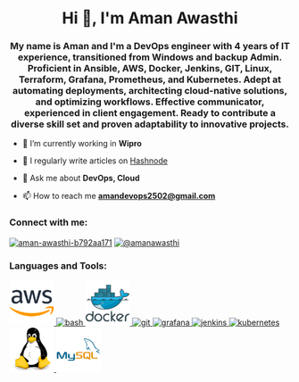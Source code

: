 <h1 align="center">Hi 👋, I'm Aman Awasthi</h1>
<h3 align="center">My name is Aman and I'm a DevOps engineer with 4 years of IT experience, transitioned from Windows and backup Admin. Proficient in Ansible, AWS, Docker, Jenkins, GIT, Linux, Terraform, Grafana, Prometheus, and Kubernetes. Adept at automating deployments, architecting cloud-native solutions, and optimizing workflows. Effective communicator, experienced in client engagement. Ready to contribute a diverse skill set and proven adaptability to innovative projects.</h3>

- 🔭 I’m currently working in **Wipro**

- 📝 I regularly write articles on [Hashnode](Hashnode)

- 💬 Ask me about **DevOps, Cloud**

- 📫 How to reach me **amandevops2502@gmail.com**

<h3 align="left">Connect with me:</h3>
<p align="left">
<a href="https://linkedin.com/in/aman-awasthi-b792aa171" target="blank"><img align="center" src="https://raw.githubusercontent.com/rahuldkjain/github-profile-readme-generator/master/src/images/icons/Social/linked-in-alt.svg" alt="aman-awasthi-b792aa171" height="30" width="80" /></a>
<a href="https://hashnode.com/@amanawasthi" target="blank"><img align="center" src="https://raw.githubusercontent.com/rahuldkjain/github-profile-readme-generator/master/src/images/icons/Social/hashnode.svg" alt="@amanawasthi" height="30" width="80" /></a>
</p>

<h3 align="left">Languages and Tools:</h3>
<p align="left"> <a href="https://aws.amazon.com" target="_blank" rel="noreferrer"> <img src="https://raw.githubusercontent.com/devicons/devicon/master/icons/amazonwebservices/amazonwebservices-original-wordmark.svg" alt="aws" width="80" height="80"/> </a> <a href="https://www.gnu.org/software/bash/" target="_blank" rel="noreferrer"> <img src="https://www.vectorlogo.zone/logos/gnu_bash/gnu_bash-icon.svg" alt="bash" width="80" height="80"/> </a> <a href="https://www.docker.com/" target="_blank" rel="noreferrer"> <img src="https://raw.githubusercontent.com/devicons/devicon/master/icons/docker/docker-original-wordmark.svg" alt="docker" width="80" height="80"/> <a href="https://git-scm.com/" target="_blank" rel="noreferrer"> <img src="https://www.vectorlogo.zone/logos/git-scm/git-scm-icon.svg" alt="git" width="80" height="80"/> </a> <a href="https://grafana.com" target="_blank" rel="noreferrer"> <img src="https://www.vectorlogo.zone/logos/grafana/grafana-icon.svg" alt="grafana" width="80" height="80"/> </a> <a href="https://www.jenkins.io" target="_blank" rel="noreferrer"> <img src="https://www.vectorlogo.zone/logos/jenkins/jenkins-icon.svg" alt="jenkins" width="80" height="80"/> </a> <a href="https://kubernetes.io" target="_blank" rel="noreferrer"> <img src="https://www.vectorlogo.zone/logos/kubernetes/kubernetes-icon.svg" alt="kubernetes" width="80" height="80"/> </a> <a href="https://www.linux.org/" target="_blank" rel="noreferrer"> <img src="https://raw.githubusercontent.com/devicons/devicon/master/icons/linux/linux-original.svg" alt="linux" width="80" height="80"/> </a> <a href="https://www.mysql.com/" target="_blank" rel="noreferrer"> <img src="https://raw.githubusercontent.com/devicons/devicon/master/icons/mysql/mysql-original-wordmark.svg" alt="mysql" width="80" height="80"/> </a> </p>
